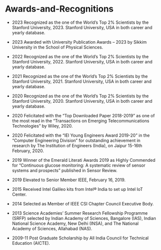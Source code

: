 # Awards-and-Recognitions


   * 2023      Recognized as the one of the World’s Top 2% Scientists by the Stanford University, 2023. Stanford University, USA in both career and yearly database.
          
   * 2023      Awarded with University Publication Awards – 2023 by Sikkim University in the School of Physical Sciences.

  * 2022      Recognized as the one of the World’s Top 2% Scientists by the Stanford University, 2022. Stanford University, USA in both career and yearly database.

 * 2021      Recognized as the one of the World’s Top 2% Scientists by the Stanford University, 2021. Stanford University, USA in both career and yearly database.
   
  * 2020      Recognized as the one of the World’s Top 2% Scientists by the Stanford University, 2020. Stanford University, USA in both career and yearly database.
                 
  * 2020      Felicitated with the “Top Downloaded Paper 2018-2019” as one of the most read in the “Transactions on Emerging Telecommunications Technologies” by Wiley, 2020.

  * 2020      Felicitated with the “IEI Young Engineers Award 2019-20” in the “Computer Engineering Division” for outstanding achievement in research by The Institution of Engineers (India), on Jaipur 15-16th February, 2020.

  * 2019      Winner of the Emerald Literati Awards 2019 as Highly Commended for “Continuous glucose monitoring: A systematic review of sensor systems and prospects” published in Sensor Review.
  
* 2019        Elevated to Senior Member IEEE, February 16, 2019.

* 2015        Received Intel Galileo kits from Intel® India to set up Intel IoT Center.

* 2014        Selected as Member of IEEE CSI Chapter Council Executive Body.

* 2013        Science Academies’ Summer Research Fellowship Programme (SRFP) selected by Indian Academy of Sciences, Bangalore (IAS), Indian National Science Academy, New Delhi (INSA), and The National Academy of Sciences, Allahabad (NAS).

* 2009-11 Post Graduate Scholarship by All India Council for Technical Education (AICTE).
